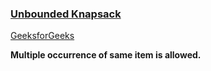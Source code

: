 ### [Unbounded Knapsack](https://www.youtube.com/watch?v=aycn9KO8_Ls&list=PL_z_8CaSLPWekqhdCPmFohncHwz8TY2Go&index=13)   
[GeeksforGeeks](https://www.geeksforgeeks.org/unbounded-knapsack-repetition-items-allowed/)   

**Multiple occurrence of same item is allowed.**
